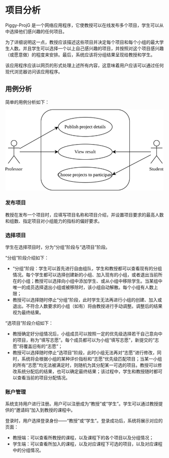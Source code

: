 # 项目分析

Piggy-ProjG 是一个网络应用程序，它使教授可以在线发布多个项目，学生可以从中选择他们感兴趣的任何项目。

为了详细说明这一点，教授应该描述这些项目并决定每个项目和每个小组的最大学生人数。并且学生可以选择一个以上自己感兴趣的项目，并按照对这个项目感兴趣（或愿意做）的程度来安排。最后，系统应该将分组结果呈现给教授和学生。

该应用程序应该以网页的形式处理上述所有内容，这意味着用户应该可以通过任何现代浏览器访问该应用程序。

## 用例分析

简单的用例分析如下：

![系统用例简图](assets/brief-use-cases.svg)

### 发布项目

教授在发布一个项目时，应填写项目名称和项目介绍，并设置项目要求的最高人数和组数、指定项目对小组能力的指标的偏好要求。

### 选择项目

学生在选择项目时，分为“分组”阶段与“选项目”阶段。

“分组”阶段介绍如下：

- “分组”阶段：学生可以首先进行自由组队，学生和教授都可以查看现有的分组情况。每个学生都可以选择创建新的小组、加入现有的小组，或者退出当前所在的小组；教授可以选择向小组中添加学生、或从小组中移除学生。当某组中唯一的成员选择退出小组或被移除时，该小组自动解散。每个小组有人数上限；
- 教授可以选择随时停止“分组”阶段，此时学生无法再进行小组的创建、加入或退出。不符合人数要求的小组（如有）将由教授进行手动调整。调整后的结果视为最终结果。

“选项目”阶段介绍如下：

- 教授确定好分组情况后，小组成员可以按照一定的优先级选择若干自己意向中的项目，称为“填写志愿”。每个成员都可以为小组“填写志愿”，新提交的“志愿”将覆盖旧有的“志愿”；
- 教授可以选择随时停止“选项目”阶段，此时小组无法再对“志愿”进行修改，同时，系统将会根据小组的某种评价指标和“志愿”优先级匹配项目；当某一小组的所有“志愿”均无法被满足时，则随机为其分配某一可选的项目。教授可以修改系统分配后的结果，也可以确定最终结果；该过程中，学生和教授随时都可以查看当前的项目分配情况。

### 账户管理

系统支持用户进行注册。用户可以注册成为“教授”或“学生”。学生可以通过教授提供的“邀请码”加入到教授的课程中。

登录时，用户选择登录身份——“教授”或“学生”。登录成功后，系统将展示对应的页面：

- 教授端：可以查看所教授的课程，以及课程下的各个项目以及分组情况；
- 学生端：可以查看所加入的课程，以及对应课程下可选的项目，以及对应课程中的分组情况。
